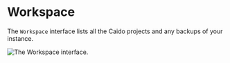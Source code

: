 # Workspace

The `Workspace` interface lists all the Caido projects and any backups of your instance.

<img alt="The Workspace interface." src="/_images/workspace_interface.png" center>

